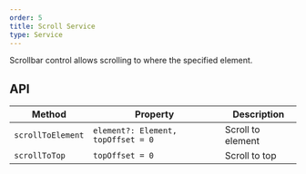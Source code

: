 ```yaml
---
order: 5
title: Scroll Service
type: Service
---
```


Scrollbar control allows scrolling to where the specified element.

## API

| Method            | Property                           | Description       |
| ----------------- | ---------------------------------- | ----------------- |
| `scrollToElement` | `element?: Element, topOffset = 0` | Scroll to element |
| `scrollToTop`     | `topOffset = 0`                    | Scroll to top     |

